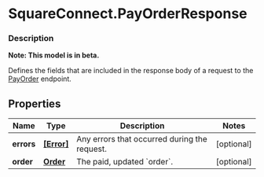 # SquareConnect.PayOrderResponse

### Description
**Note: This model is in beta.**

Defines the fields that are included in the response body of a request to the [PayOrder](#endpoint-payorder) endpoint.

## Properties
Name | Type | Description | Notes
------------ | ------------- | ------------- | -------------
**errors** | [**[Error]**](Error.md) | Any errors that occurred during the request. | [optional] 
**order** | [**Order**](Order.md) | The paid, updated &#x60;order&#x60;. | [optional] 


